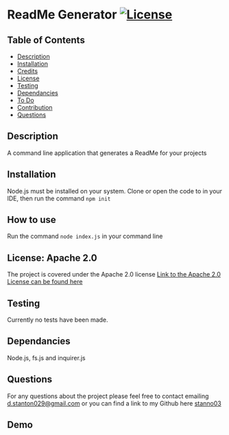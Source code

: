 
  
  # ReadMe Generator [![License](https://img.shields.io/badge/License-Apache_2.0-blue.svg)](https://opensource.org/licenses/Apache-2.0)
 
  ## Table of Contents

  - [Description](#description)
  - [Installation](#installation)
  - [Credits](#credits)
  - [License](#license)
  - [Testing](#testing)
  - [Dependancies](#dependancies)
  - [To Do](#todo) 
  - [Contribution](#contribution)
  - [Questions](#questions) 

  ## Description

  A command line application that generates a ReadMe for your projects

  ## Installation
   
  Node.js must be installed on your system. Clone or open the code to in your IDE, then run the command  `npm init`

  ## How to use
  Run the command `node index.js` in your command line 

  ## License: Apache 2.0
The project is covered under the Apache 2.0 license 
[Link to the Apache 2.0 License can be found here](https://opensource.org/licenses/Apache-2.0)

  ## Testing
  Currently no tests have been made. 

  ## Dependancies

 Node.js, fs.js and inquirer.js


  ## Questions 

  For any questions about the project please feel free to contact emailing [d.stanton029@gmail.com](mailto:d.stanton029@gmail.com)
  or you can find a link to my Github here [stanno03](https://github.com/stanno03)
  
  ## Demo
  
 
  
  

